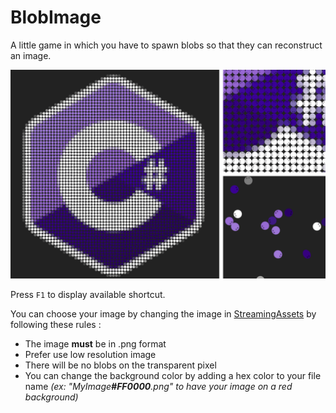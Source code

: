 # BlobImage

A little game in which you have to spawn blobs so that they can reconstruct an image.

<div align="center">
  <img src="ReadmeResources/Blob presentation.png" alt="Blob presentation">
</div>

Press `F1` to display available shortcut.

You can choose your image by changing the image in <a href="https://github.com/Adorr29/BlobImage/blob/main/Assets/StreamingAssets">StreamingAssets</a> by following these rules :
- The image **must** be in .png format
- Prefer use low resolution image
- There will be no blobs on the transparent pixel
- You can change the background color by adding a hex color to your file name *(ex: "MyImage<b>#FF0000</b>.png" to have your image on a red background)*

